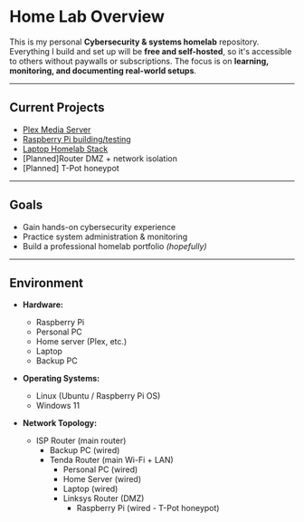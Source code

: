 # Home Lab Overview

This is my personal **Cybersecurity & systems homelab** repository.
Everything I build and set up will be **free and self-hosted**, so it's accessible to others without paywalls or subscriptions.
The focus is on **learning, monitoring, and documenting real-world setups**.

---

## Current Projects
- [Plex Media Server](./plex-server/README.md)
- [Raspberry Pi building/testing](./raspberry-pi/README.md)
- [Laptop Homelab Stack](./Laptop-Homelab-Stack/README.md)
- [Planned]Router DMZ + network isolation
- [Planned] T-Pot honeypot

---

## Goals
- Gain hands-on cybersecurity experience
- Practice system administration & monitoring
- Build a professional homelab portfolio *(hopefully)*

---

## Environment
- **Hardware:**
  - Raspberry Pi
  - Personal PC
  - Home server (Plex, etc.)
  - Laptop
  - Backup PC
  
- **Operating Systems:**
  - Linux (Ubuntu / Raspberry Pi OS)
  - Windows 11
  
- **Network Topology:**
  - ISP Router (main router)  
    - Backup PC (wired)  
    - Tenda Router (main Wi-Fi + LAN)  
      - Personal PC (wired) 
      - Home Server (wired)
      - Laptop (wired)
      - Linksys Router (DMZ)  
        - Raspberry Pi (wired - T-Pot honeypot)

